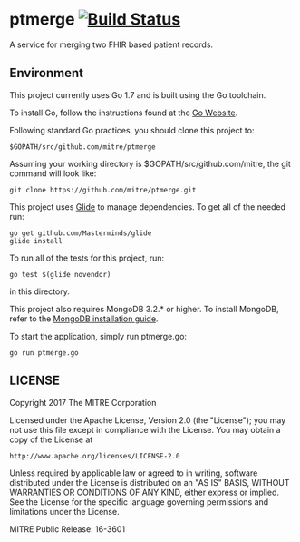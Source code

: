 # ptmerge [![Build Status](https://travis-ci.org/mitre/ptmerge.svg)](https://travis-ci.org/mitre/ptmerge)
A service for merging two FHIR based patient records.

## Environment

This project currently uses Go 1.7 and is built using the Go toolchain.

To install Go, follow the instructions found at the [Go Website](http://golang.org/doc/install).

Following standard Go practices, you should clone this project to:

    $GOPATH/src/github.com/mitre/ptmerge

Assuming your working directory is $GOPATH/src/github.com/mitre, the git command will look like:

    git clone https://github.com/mitre/ptmerge.git

This project uses [Glide](https://github.com/Masterminds/glide) to manage dependencies. To get all of
the needed run:

    go get github.com/Masterminds/glide
    glide install

To run all of the tests for this project, run:

    go test $(glide novendor)

in this directory.

This project also requires MongoDB 3.2.* or higher. To install MongoDB, refer to the
[MongoDB installation guide](http://docs.mongodb.org/manual/installation/).

To start the application, simply run ptmerge.go:

    go run ptmerge.go


## LICENSE
Copyright 2017 The MITRE Corporation

Licensed under the Apache License, Version 2.0 (the "License");
you may not use this file except in compliance with the License.
You may obtain a copy of the License at

    http://www.apache.org/licenses/LICENSE-2.0

Unless required by applicable law or agreed to in writing, software
distributed under the License is distributed on an "AS IS" BASIS,
WITHOUT WARRANTIES OR CONDITIONS OF ANY KIND, either express or implied.
See the License for the specific language governing permissions and
limitations under the License.

MITRE Public Release: 16-3601
